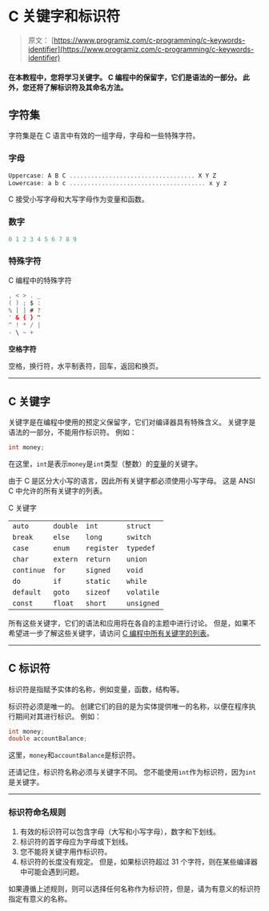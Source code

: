 # C 关键字和标识符

> 原文： [https://www.programiz.com/c-programming/c-keywords-identifier](https://www.programiz.com/c-programming/c-keywords-identifier)

#### 在本教程中，您将学习关键字。 C 编程中的保留字，它们是语法的一部分。 此外，您还将了解标识符及其命名方法。

## 字符集

字符集是在 C 语言中有效的一组字母，字母和一些特殊字符。

### 字母

```c
Uppercase: A B C ................................... X Y Z
Lowercase: a b c ...................................... x y z
```

C 接受小写字母和大写字母作为变量和函数。

### 数字

```c
0 1 2 3 4 5 6 7 8 9
```

### 特殊字符

C 编程中的特殊字符

```c
, < > . _ 
( ) ; $ : 
% [ ] # ? 
' & { } " 
^ ! * / | 
- \ ~ +   
```

**空格字符**

空格，换行符，水平制表符，回车，返回和换页。

* * *

## C 关键字

关键字是在编程中使用的预定义保留字，它们对编译器具有特殊含义。 关键字是语法的一部分，不能用作标识符。 例如：

```c
int money;
```

在这里，`int`是表示`money`是`int`类型（整数）的[变量](/c-programming/c-variables-constants "Variables in C programming")的关键字。

由于 C 是区分大小写的语言，因此所有关键字都必须使用小写字母。 这是 ANSI C 中允许的所有关键字的列表。

C 关键字

| | | | |
| --- | --- | --- | --- |
| `auto` | `double` | `int` | `struct` |
| `break` | `else` | `long` | `switch` |
| `case` | `enum` | `register` | ``typedef`` |
| `char` | `extern` | `return` | `union` |
| `continue` | `for` | `signed` | `void` |
| `do` | `if` | `static` | `while` |
| `default` | `goto` | `sizeof` | `volatile` |
| `const` | `float` | `short` | `unsigned` |

所有这些关键字，它们的语法和应用将在各自的主题中进行讨论。 但是，如果不希望进一步了解这些关键字，请访问 [C 编程中所有关键字的列表](/c-programming/list-all-keywords-c-language "List of all keywords in C ")。

* * *

## C 标识符

标识符是指赋予实体的名称，例如变量，函数，结构等。

标识符必须是唯一的。 创建它们的目的是为实体提供唯一的名称，以便在程序执行期间对其进行标识。 例如：

```c
int money;
double accountBalance;
```

这里，`money`和`accountBalance`是标识符。

还请记住，标识符名称必须与关键字不同。 您不能使用`int`作为标识符，因为`int`是关键字。

* * *

### 标识符命名规则

1.  有效的标识符可以包含字母（大写和小写字母），数字和下划线。
2.  标识符的首字母应为字母或下划线。
3.  您不能将关键字用作标识符。
4.  标识符的长度没有规定。 但是，如果标识符超过 31 个字符，则在某些编译器中可能会遇到问题。

如果遵循上述规则，则可以选择任何名称作为标识符，但是，请为有意义的标识符指定有意义的名称。